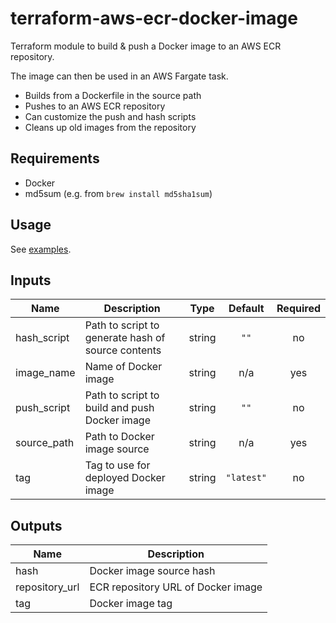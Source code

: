 # terraform-aws-ecr-docker-image

Terraform module to build & push a Docker image to an AWS ECR repository.

The image can then be used in an AWS Fargate task.

- Builds from a Dockerfile in the source path
- Pushes to an AWS ECR repository
- Can customize the push and hash scripts
- Cleans up old images from the repository

## Requirements

- Docker
- md5sum (e.g. from `brew install md5sha1sum`)

## Usage

See [examples](examples).

## Inputs

| Name        | Description                                        |  Type  |  Default   | Required |
| ----------- | -------------------------------------------------- | :----: | :--------: | :------: |
| hash_script | Path to script to generate hash of source contents | string |    `""`    |    no    |
| image_name  | Name of Docker image                               | string |    n/a     |   yes    |
| push_script | Path to script to build and push Docker image      | string |    `""`    |    no    |
| source_path | Path to Docker image source                        | string |    n/a     |   yes    |
| tag         | Tag to use for deployed Docker image               | string | `"latest"` |    no    |

## Outputs

| Name           | Description                        |
| -------------- | ---------------------------------- |
| hash           | Docker image source hash           |
| repository_url | ECR repository URL of Docker image |
| tag            | Docker image tag                   |
